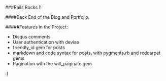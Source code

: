###Rails Rocks !!

####Back End of the Blog and Portfolio.

#####Features in the Project:

 - Disqus comments
 - User authentication with devise
 - friendly_id gem for posts
 - markdown and code syntax for posts, with pygments.rb and redcarpet gems
 - Pagination with the will_paginate gem

 :)

